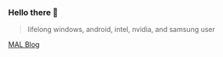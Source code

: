 ### Hello there 👋

> lifelong windows, android, intel, nvidia, and samsung user

[MAL Blog](https://myanimelist.net/blog/Plaintiff)